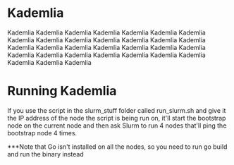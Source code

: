 # Kademlia

Kademlia
Kademlia
Kademlia
Kademlia
Kademlia
Kademlia
Kademlia
Kademlia
Kademlia
Kademlia
Kademlia
Kademlia
Kademlia
Kademlia
Kademlia
Kademlia
Kademlia
Kademlia
Kademlia
Kademlia
Kademlia
Kademlia
Kademlia
Kademlia
Kademlia
Kademlia
Kademlia
Kademlia
Kademlia
Kademlia
Kademlia

# Running Kademlia
If you use the script in the slurm_stuff folder called run_slurm.sh and give it the IP address of the node the
script is being run on, it'll start the bootstrap node on the current node and then ask Slurm to run 4 nodes
that'll ping the bootstrap node 4 times. 

***Note that Go isn't installed on all the nodes, so you need to run go build and run the binary instead
